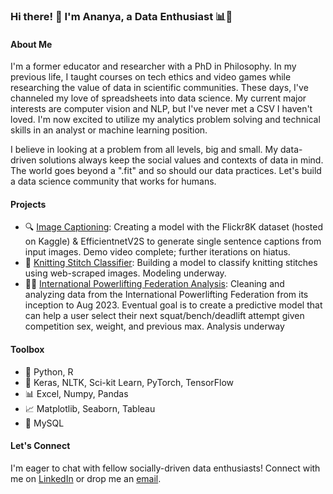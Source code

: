 ### Hi there! 👋 I'm Ananya, a Data Enthusiast 📊🚀

#### About Me
I'm a former educator and researcher with a PhD in Philosophy. In my previous life, I taught courses on tech ethics and video games while researching the value of data in scientific communities. These days, I've channeled my love of spreadsheets into data science. My current major interests are computer vision and NLP, but I've never met a CSV I haven't loved. I'm now excited to utilize my analytics problem solving and technical skills in an analyst or machine learning position.

I believe in looking at a problem from all levels, big and small. My data-driven solutions always keep the social values and contexts of data in mind. The world goes beyond a ".fit" and so should our data practices. Let's build a data science community that works for humans.

#### Projects
- 🔍 [Image Captioning](https://github.com/ananyachattoraj/capstone): Creating a model with the Flickr8K dataset (hosted on Kaggle) & EfficientnetV2S to generate single sentence captions from input images. Demo video complete; further iterations on hiatus.
- 🧶 [Knitting Stitch Classifier](https://github.com/ananyachattoraj/stitch_classifier): Building a model to classify knitting stitches using web-scraped images. Modeling underway.
- 🏋️‍♀️ [International Powerlifting Federation Analysis](https://github.com/ananyachattoraj/ipf_next_lift): Cleaning and analyzing data from the International Powerlifting Federation from its inception to Aug 2023. Eventual goal is to create a predictive model that can help a user select their next squat/bench/deadlift attempt given competition sex, weight, and previous max. Analysis underway

#### Toolbox
- 🐍 Python, R
- 🤖 Keras, NLTK, Sci-kit Learn, PyTorch, TensorFlow
- 📊 Excel, Numpy, Pandas
- 📈 Matplotlib, Seaborn, Tableau
- 💾 MySQL



#### Let's Connect
I'm eager to chat with fellow socially-driven data enthusiasts! Connect with me on [LinkedIn](https://www.linkedin.com/in/ananya-chattoraj/) or drop me an [email](mailto:cananya53@gmail.com).

<!--
**ananyachattoraj/ananyachattoraj** is a ✨ _special_ ✨ repository because its `README.md` (this file) appears on your GitHub profile.


#### Currently Learning
- 🗺️ Geopy



Here are some ideas to get you started:

- 🔭 I’m currently working on ...
- 🌱 I’m currently learning ...
- 👯 I’m looking to collaborate on ...
- 🤔 I’m looking for help with ...
- 💬 Ask me about ...
- 📫 How to reach me: ...
- 😄 Pronouns: ...
- ⚡ Fun fact: ...
-->
